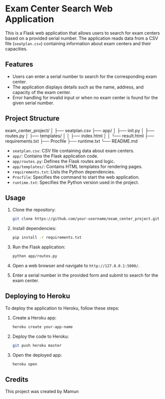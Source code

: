 # Exam Center Search Web Application

This is a Flask web application that allows users to search for exam centers based on a provided serial number. The application reads data from a CSV file (`seatplan.csv`) containing information about exam centers and their capacities.

## Features

- Users can enter a serial number to search for the corresponding exam center.
- The application displays details such as the name, address, and capacity of the exam center.
- Error handling for invalid input or when no exam center is found for the given serial number.

## Project Structure

exam_center_project/
│
├── seatplan.csv
├── app/
│ ├── init.py
│ ├── routes.py
│ ├── templates/
│ │ ├── index.html
│ │ └── result.html
├── requirements.txt
├── Procfile
├── runtime.txt
└── README.md

- `seatplan.csv`: CSV file containing data about exam centers.
- `app/`: Contains the Flask application code.
- `app/routes.py`: Defines the Flask routes and logic.
- `app/templates/`: Contains HTML templates for rendering pages.
- `requirements.txt`: Lists the Python dependencies.
- `Procfile`: Specifies the command to start the web application.
- `runtime.txt`: Specifies the Python version used in the project.

## Usage

1. Clone the repository:

   ```bash
   git clone https://github.com/your-username/exam_center_project.git
   ```

2. Install dependencies:

   ```bash
   pip install -r requirements.txt
   ```

3. Run the Flask application:

   ```bash
   python app/routes.py
   ```

4. Open a web browser and navigate to `http://127.0.0.1:5000/`.

5. Enter a serial number in the provided form and submit to search for the exam center.

## Deploying to Heroku

To deploy the application to Heroku, follow these steps:

1. Create a Heroku app:

   ```bash
   heroku create your-app-name
   ```

2. Deploy the code to Heroku:

   ```bash
   git push heroku master
   ```

3. Open the deployed app:

   ```bash
   heroku open
   ```

## Credits

This project was created by Mamun
